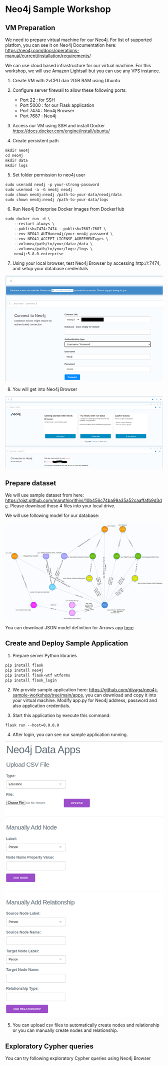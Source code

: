 # Neo4j Sample Workshop

## VM Preparation

We need to prepare virtual machine for our Neo4j. For list of supported platfom, you can see it on Neo4j Documentation here: https://neo4j.com/docs/operations-manual/current/installation/requirements/

We can use cloud based infrastructure for our virtual machine. For this workshop, we will use Amazon Lightsail but you can use any VPS instance.

1. Create VM with 2vCPU dan 2GiB RAM using Ubuntu
2. Configure server firewall to allow these following ports:
    - Port 22       : for SSH
    - Port 5000     : for our Flask application
    - Port 7474     : Neo4j Browser
    - Port 7687     : Neo4j

3. Access our VM using SSH and install Docker https://docs.docker.com/engine/install/ubuntu/

4. Create persistent path

```console
mkdir neo4j
cd neo4j
mkdir data
mkdir logs
```

5. Set folder permission to neo4j user

```console
sudo useradd neo4j -p your-strong-password
sudo usermod -a -G neo4j neo4j
sudo chown neo4j:neo4j /path-to-your-data/neo4j/data
sudo chown neo4j:neo4j /path-to-your-data/logs
```

6. Run Neo4j Enterprise Docker images from DockerHub

```console
sudo docker run -d \
    --restart always \
    --publish=7474:7474 --publish=7687:7687 \
    --env NEO4J_AUTH=neo4j/your-neo4j-password \
    --env NEO4J_ACCEPT_LICENSE_AGREEMENT=yes \
    --volume=/path/to/your/data:/data \
    --volume=/path/to/your/logs:/logs \
    neo4j:5.8.0-enterprise
```
7. Using your local browser, test Neo4j Browser by accessing http://<your-server-address>:7474, and setup your database credentials

![images](assets/connect.png)

8. You will get into Neo4j Browser

![images](assets/start.png)

## Prepare dataset

We will use sample dataset from here: https://gist.github.com/maruthiprithivi/10b456c74ba99a35a52caaffafb9d3dc. Please download those 4 files into your local drive.

We will use following model for our database:

![images](assets/sng.png)

You can download JSON model definition for Arrows.app [here](assets/SocialNetworkGraphModel.json)

## Create and Deploy Sample Application

1. Prepare server Python libraries

```console
pip install flask
pip install neo4j
pip install flask-wtf wtforms
pip install flask_login
```

2. We provide sample application here: https://github.com/divaga/neo4j-sample-workshop/tree/main/apps, you can download and copy it into your virtual machine. Modify app.py for Neo4j address, password and also application credentials.

3. Start this application by execute this command:

```console
flask run --host=0.0.0.0
```

4. After login, you can see our sample application running.

![images](assets/apps.png)

5. You can upload csv files to automatically create nodes and relationship or you can manually create nodes and relationship.

## Exploratory Cypher queries

You can try following exploratory Cypher queries using Neo4j Browser
